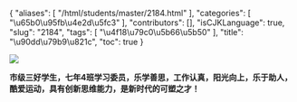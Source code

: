 {
    "aliases": [
        "/html/students/master/2184.html"
    ],
    "categories": [
        "\u65b0\u95fb\u4e2d\u5fc3"
    ],
    "contributors": [],
    "isCJKLanguage": true,
    "slug": "2184",
    "tags": [
        "\u4f18\u79c0\u5b66\u5b50"
    ],
    "title": "\u90dd\u79b9\u821c",
    "toc": true
}

![](https://cdn.tfls.online/mirror/full/ba50fc63de0cbac28501a0849846103baea056e3.jpg)




   






**市级三好学生，七年4班学习委员，乐学善思，工作认真，阳光向上，乐于助人，酷爱运动，具有创新思维能力，是新时代的可塑之才！**




   




